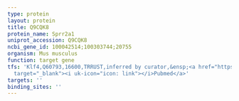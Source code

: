 ```yaml
---
type: protein
layout: protein
title: Q9CQK8
protein_name: Sprr2a1
uniprot_accession: Q9CQK8
ncbi_gene_id: 100042514;100303744;20755
organism: Mus musculus
function: target gene
tfs: 'Klf4,Q60793,16600,TRRUST,inferred by curator,&ensp;<a href="https://www.ncbi.nlm.nih.gov/pubmed/?term=10431239%5Buid%5D"
  target="_blank"><i uk-icon="icon: link"></i>Pubmed</a>'
targets: ''
binding_sites: ''
---
```

